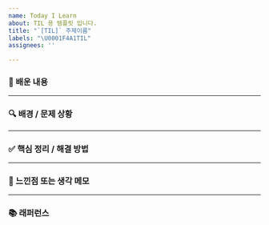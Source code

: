 ```yaml
---
name: Today I Learn
about: TIL 용 템플릿 입니다.
title: "`[TIL]` 주제이름"
labels: "\U0001F4A1TIL"
assignees: ''

---
```


### 📌 배운 내용
<!-- 
오늘 새롭게 배운 내용을 구체적으로 작성해주세요.
기존에 알고 있던 내용과의 차이점이나 오해했던 부분이 있다면 함께 작성하면 좋아요.
-->

---

### 🔍 배경 / 문제 상황
<!-- 
어떤 상황에서 이 내용을 알게 되었는지 작성해주세요.
실제 작업 중 발생한 이슈 번호나 트러블슈팅 중 배운 점이면 이슈 번호도 함께 적어주세요.
-->

---

### ✅ 핵심 정리 / 해결 방법
<!-- 
알게 된 개념을 짧고 명확하게 정리해주세요.
필요하다면 코드 예시, 이미지, 도식 등을 활용해서 설명을 시각화해도 좋습니다.
```js
// 예: 조건부 스타일 적용 방식
css={[defaultStyle, isActive && activeStyle]}
```
-->

---

### 🧠  느낀점 또는 생각 메모
<!--
간략하게 배운점에 대한 느낀점을 작성해 주세요.
잘 모르겠거나 더 좋은 방법이 있을까? 라는 의문이 드신다면 같이 작성하면 좋아요.
-->

---

### 📚 래퍼런스
<!-- 있다면 작성해주시고, 없으면 해당 블록을 지워주셔도 좋습니다. -->
